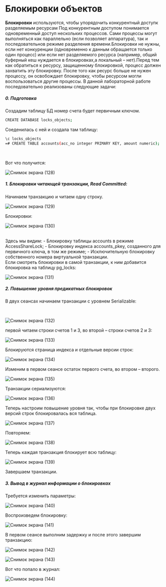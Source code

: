 # Блокировки объектов
**Блокировки** используются, чтобы упорядочить конкурентный доступк разделяемым ресурсам
Под конкурентным доступом понимается одновременный доступ нескольких процессов. Сами процессы могут выполняться как параллельно (если позволяет аппаратура), так и последовательнов режиме разделения времени.Блокировки не нужны, если нет конкуренции (одновременно к данным обращается только один процесс) или если нет разделяемого ресурса (например, общий буферный кеш нуждается в блокировках,а локальный – нет).Перед тем как обратиться к ресурсу, защищенному блокировкой, процесс должен захватить эту блокировку. После того как ресурс больше не нужен процессу, он освобождает блокировку, чтобы ресурсом могли воспользоваться другие процессы.
В данной лабораторной работе последовательно реализованы следующие задачи:
##### 0. Подготовка
Создадим таблицу БД номер счета будет первичным ключом.
```sh
CREATE DATABASE locks_objects;
```
Соеденилась с ней и создала там таблицу:
```sh
\c locks_objects
=# CREATE TABLE accounts(acc_no integer PRIMARY KEY, amount numeric);
```
<br>




Вот что получится:

![Снимок экрана (128)](https://user-images.githubusercontent.com/114056557/206900821-5c5da81e-c588-4a20-bac9-d9746e2896d5.png)


##### 1. Блокировки читающей транзакции, Read Committed: <br>
Начинаем транзакцию и читаем одну строку.

![Снимок экрана (129)](https://user-images.githubusercontent.com/114056557/206900662-38100571-c69d-4439-89b0-fa92f969099e.png)

Блокировки:
<br>

![Снимок экрана (130)](https://user-images.githubusercontent.com/114056557/206900881-bca3532b-a50d-4805-a315-b0b30d528d20.png)

<br>
Здесь мы видим:
- Блокировку таблицы accounts в режиме AccessShareLock;
- Блокировку индекса accounts_pkey, созданного для первичного ключа, в том же режиме;
- Исключительную блокировку собственного номера виртуальной транзакции.
<br>
Если смотреть блокировки в самой транзакции, к ним добавится блокировка на таблицу pg_locks:

![Снимок экрана (131)](https://user-images.githubusercontent.com/114056557/206900932-3c3bfdc7-9b7b-4731-bc3b-fccad6681058.png)

##### 2. Повышение уровня предикатных блокировок
В двух сеансах начинаем транзакции с уровнем Serializable:

<br>

![Снимок экрана (132)](https://user-images.githubusercontent.com/114056557/206902268-25879eba-b604-4421-8391-d3da61fa2fdd.png)

 первой читаем строки счетов 1 и 3, во второй – строки счетов 2 и 3:<br>
 
 ![Снимок экрана (133)](https://user-images.githubusercontent.com/114056557/206902295-f65930d8-513c-4a2d-8640-ede3744cc0a9.png)

Блокируются страница индекса и отдельные версии строк:

![Снимок экрана (134)](https://user-images.githubusercontent.com/114056557/206902314-f753fd70-a0c2-4161-aca3-1589e6712747.png)

Изменим в первом сеансе остаток первого счета, во втором – второго.<br>

![Снимок экрана (135)](https://user-images.githubusercontent.com/114056557/206902328-c0df941e-cc6e-4237-aef0-9f6f739000ec.png)

Транзакции сериализуются:<br>

![Снимок экрана (136)](https://user-images.githubusercontent.com/114056557/206902338-fa528bc1-88ff-4078-9d6c-c60b54711ed8.png)

Теперь настроим повышение уровня так, чтобы при блокировке двух версий строк блокировалась вся таблица.<br>

![Снимок экрана (137)](https://user-images.githubusercontent.com/114056557/206902350-7ddc2171-1b3b-4c7b-8fae-1941b1f82ec3.png)

Повторяем:<br>

![Снимок экрана (138)](https://user-images.githubusercontent.com/114056557/206902370-93335985-1a51-4266-99f4-7c3a84439632.png)

Теперь каждая транзакция блокирует всю таблицу:<br>

![Снимок экрана (139)](https://user-images.githubusercontent.com/114056557/206902399-9a234e90-fd47-46df-8389-7e546f723bdf.png)

Завершаем транзакции.<br>
##### 3. Вывод в журнал информации о блокировках
Требуется изменить параметры:<br>

![Снимок экрана (140)](https://user-images.githubusercontent.com/114056557/206902412-7179e6f4-788b-4405-86bb-89524869d44d.png)

Воспроизведем блокировку:<br>

![Снимок экрана (141)](https://user-images.githubusercontent.com/114056557/206902429-1f9a6cae-bef0-4bad-904f-f90ce3a9b490.png)

В первом сеансе выполним задержку и после этого завершим транзакцию:<br>

![Снимок экрана (142)](https://user-images.githubusercontent.com/114056557/206902448-549b6706-91b1-486e-ab36-3ea0093123e9.png)

![Снимок экрана (143)](https://user-images.githubusercontent.com/114056557/206902482-cfca88a9-754d-4a92-ab1a-0b1d34f42c85.png)


Вот что попало в журнал:<br>

![Снимок экрана (144)](https://user-images.githubusercontent.com/114056557/206902471-eadf1898-5b6a-4e3a-a364-3eb09a408265.png)





